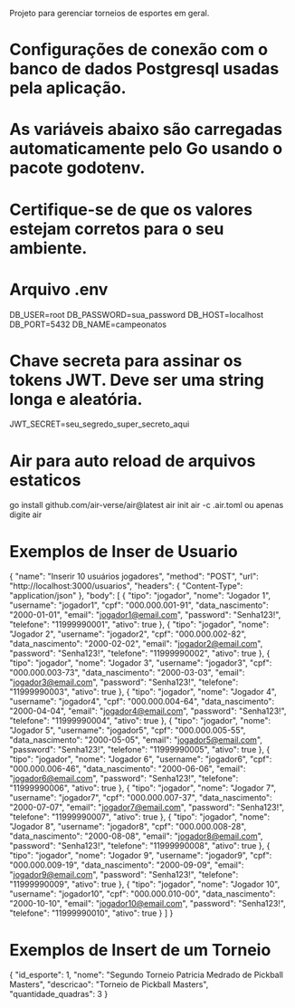 Projeto para gerenciar torneios de esportes em geral.

# Configurações de conexão com o banco de dados Postgresql usadas pela aplicação.
# As variáveis abaixo são carregadas automaticamente pelo Go usando o pacote godotenv.
# Certifique-se de que os valores estejam corretos para o seu ambiente.

# Arquivo .env
DB_USER=root
DB_PASSWORD=sua_password
DB_HOST=localhost
DB_PORT=5432
DB_NAME=campeonatos

# Chave secreta para assinar os tokens JWT. Deve ser uma string longa e aleatória.
JWT_SECRET=seu_segredo_super_secreto_aqui

# Air para auto reload de arquivos estaticos
go install github.com/air-verse/air@latest
air init
air -c .air.toml ou apenas digite air

# Exemplos de Inser de Usuario
{
  "name": "Inserir 10 usuários jogadores",
  "method": "POST",
  "url": "http://localhost:3000/usuarios",
  "headers": {
    "Content-Type": "application/json"
  },
  "body": [
    {
      "tipo": "jogador",
      "nome": "Jogador 1",
      "username": "jogador1",
      "cpf": "000.000.001-91",
      "data_nascimento": "2000-01-01",
      "email": "jogador1@email.com",
      "password": "Senha123!",
      "telefone": "11999990001",
      "ativo": true
    },
    {
      "tipo": "jogador",
      "nome": "Jogador 2",
      "username": "jogador2",
      "cpf": "000.000.002-82",
      "data_nascimento": "2000-02-02",
      "email": "jogador2@email.com",
      "password": "Senha123!",
      "telefone": "11999990002",
      "ativo": true
    },
    {
      "tipo": "jogador",
      "nome": "Jogador 3",
      "username": "jogador3",
      "cpf": "000.000.003-73",
      "data_nascimento": "2000-03-03",
      "email": "jogador3@email.com",
      "password": "Senha123!",
      "telefone": "11999990003",
      "ativo": true
    },
    {
      "tipo": "jogador",
      "nome": "Jogador 4",
      "username": "jogador4",
      "cpf": "000.000.004-64",
      "data_nascimento": "2000-04-04",
      "email": "jogador4@email.com",
      "password": "Senha123!",
      "telefone": "11999990004",
      "ativo": true
    },
    {
      "tipo": "jogador",
      "nome": "Jogador 5",
      "username": "jogador5",
      "cpf": "000.000.005-55",
      "data_nascimento": "2000-05-05",
      "email": "jogador5@email.com",
      "password": "Senha123!",
      "telefone": "11999990005",
      "ativo": true
    },
    {
      "tipo": "jogador",
      "nome": "Jogador 6",
      "username": "jogador6",
      "cpf": "000.000.006-46",
      "data_nascimento": "2000-06-06",
      "email": "jogador6@email.com",
      "password": "Senha123!",
      "telefone": "11999990006",
      "ativo": true
    },
    {
      "tipo": "jogador",
      "nome": "Jogador 7",
      "username": "jogador7",
      "cpf": "000.000.007-37",
      "data_nascimento": "2000-07-07",
      "email": "jogador7@email.com",
      "password": "Senha123!",
      "telefone": "11999990007",
      "ativo": true
    },
    {
      "tipo": "jogador",
      "nome": "Jogador 8",
      "username": "jogador8",
      "cpf": "000.000.008-28",
      "data_nascimento": "2000-08-08",
      "email": "jogador8@email.com",
      "password": "Senha123!",
      "telefone": "11999990008",
      "ativo": true
    },
    {
      "tipo": "jogador",
      "nome": "Jogador 9",
      "username": "jogador9",
      "cpf": "000.000.009-19",
      "data_nascimento": "2000-09-09",
      "email": "jogador9@email.com",
      "password": "Senha123!",
      "telefone": "11999990009",
      "ativo": true
    },
    {
      "tipo": "jogador",
      "nome": "Jogador 10",
      "username": "jogador10",
      "cpf": "000.000.010-00",
      "data_nascimento": "2000-10-10",
      "email": "jogador10@email.com",
      "password": "Senha123!",
      "telefone": "11999990010",
      "ativo": true
    }
  ]
}

# Exemplos de Insert de um Torneio
{
  "id_esporte": 1,
  "nome": "Segundo Torneio Patricia Medrado de Pickball Masters",
  "descricao": "Torneio de Pickball Masters",
  "quantidade_quadras": 3
}
